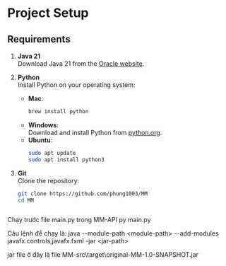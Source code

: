 # Project Setup

## Requirements

1. **Java 21**  
   Download Java 21 from the [Oracle website](https://www.oracle.com/java/technologies/downloads/#java21).

2. **Python**  
   Install Python on your operating system:
   - **Mac**:  
     ```bash
     brew install python
     ```
   - **Windows**:  
     Download and install Python from [python.org](https://www.python.org/downloads/).
   - **Ubuntu**:  
     ```bash
     sudo apt update
     sudo apt install python3
     ```

3. **Git**  
   Clone the repository:  
   ```bash
   git clone https://github.com/phung1003/MM
   cd MM



Chạy trước file main.py trong MM-API
py main.py 


Câu lệnh để chạy là:
java --module-path \<module-path\> --add-modules javafx.controls,javafx.fxml -jar \<jar-path\>

jar file ở đây là file MM-src\target\original-MM-1.0-SNAPSHOT.jar
